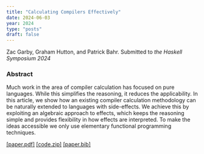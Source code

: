 ```yaml
---
title: "Calculating Compilers Effectively"
date: 2024-06-03
year: 2024
type: "posts"
draft: false
---
```


Zac Garby, Graham Hutton, and Patrick Bahr. Submitted to *the Haskell Symposium 2024*

### Abstract
Much work in the area of compiler calculation has focused on pure languages. While this simplifies the reasoning, it reduces the applicability. In this article, we show how an existing compiler calculation methodology can be naturally extended to languages with side-effects. We achieve this by exploiting an algebraic approach to effects, which keeps the reasoning simple and provides flexibility in how effects are interpreted. To make the ideas accessible we only use elementary functional programming techniques.

[\[paper.pdf\]](paper.pdf) [\[code.zip\]](code.zip) [\[paper.bib\]](paper.bib)